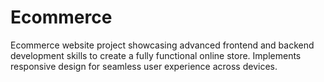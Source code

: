 # Ecommerce
Ecommerce website project showcasing advanced frontend and backend development skills to create a fully functional online store. Implements responsive design for seamless user experience across devices.
